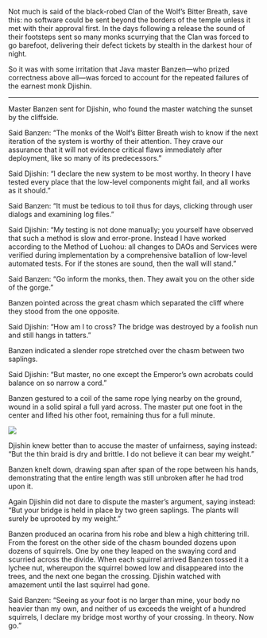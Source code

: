 Not much is said of the black-robed Clan of the Wolf’s
Bitter Breath, save this: no software could be sent beyond
the borders of the temple unless it met with their approval
first.  In the days following a release the sound of their
footsteps sent so many monks scurrying that the Clan was
forced to go barefoot, delivering their defect tickets by
stealth in the darkest hour of night.

So it was with some irritation that Java master Banzen—who prized correctness above all—was forced to account
for the repeated failures of the earnest monk Djishin.

----------

Master Banzen sent for Djishin, who found the master watching
the sunset by the cliffside.

Said Banzen: “The monks of the Wolf’s Bitter Breath wish to
know if the next iteration of the system is worthy of their
attention.  They crave our assurance that it will not
evidence critical flaws immediately after deployment, like
so many of its predecessors.”

Said Djishin: “I declare the new system to be most worthy.
In theory I have tested every place that the low-level
components might fail, and all works as it should.”

Said Banzen: “It must be tedious to toil thus for days,
clicking through user dialogs and examining log files.”

Said Djishin: “My testing is not done manually; you yourself
have observed that such a method is slow and error-prone.
Instead I have worked according to the Method of Luohou:
all changes to DAOs and Services were verified during
implementation by a comprehensive batallion of low-level
automated tests.  For if the stones are sound, then the wall
will stand.”

Said Banzen: “Go inform the monks, then.  They await you on
the other side of the gorge.”

Banzen pointed across the great chasm which
separated the cliff where they stood from the one opposite.

Said Djishin: “How am I to cross?  The bridge was
destroyed by a foolish nun
and still hangs in tatters.”

Banzen indicated a slender rope stretched over
the chasm between two saplings.

Said Djishin: “But master, no one except the Emperor’s
own acrobats could balance on so narrow a cord.”

Banzen gestured to a coil of the same rope lying nearby on
the ground, wound in a solid spiral a full yard across.
The master put one foot in the center and lifted his other
foot, remaining thus for a full minute.

![](/pages/case-58/squirrel.jpg)

Djishin knew better than to accuse the master of unfairness,
saying instead: “But the thin braid is dry and brittle.
I do not believe it can bear my weight.”

Banzen knelt down, drawing span after span of the rope
between his hands, demonstrating that the entire length was
still unbroken after he had trod upon it.

Again Djishin did not dare to dispute the master’s argument,
saying instead: “But your bridge is held in place by two
green saplings.  The plants will surely be uprooted
by my weight.”

Banzen produced an ocarina from his robe and blew a high
chittering trill.  From the forest on the other side of
the chasm bounded dozens upon dozens of squirrels.  One by one
they leaped on the swaying cord and scurried across the
divide.  When each squirrel arrived Banzen
tossed it a lychee nut, whereupon the squirrel bowed low and
disappeared into the trees, and the next one began the crossing.
Djishin watched with amazement until the last squirrel had
gone.

Said Banzen: “Seeing as your foot is no larger than mine,
your body no heavier than my own, and neither of us exceeds
the weight of a hundred squirrels, I declare my bridge
most worthy of your crossing.  In theory.  Now go.”

